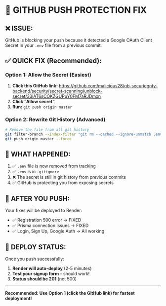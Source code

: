 # 🔧 GITHUB PUSH PROTECTION FIX

## ❌ ISSUE: 
GitHub is blocking your push because it detected a Google OAuth Client Secret in your `.env` file from a previous commit.

## ✅ QUICK FIX (Recommended):

### Option 1: Allow the Secret (Easiest)
1. **Click this GitHub link:** https://github.com/malicious28/qb-securiegnty-backend/security/secret-scanning/unblock-secret/33iAT6sCOKZGUPuY0FM7aRJDmxn
2. **Click "Allow secret"** 
3. **Run:** `git push origin master`

### Option 2: Rewrite Git History (Advanced)
```bash
# Remove the file from all git history
git filter-branch --index-filter "git rm --cached --ignore-unmatch .env" HEAD
git push origin master --force
```

## 🎯 WHAT HAPPENED:

1. ✅ `.env` file is now removed from tracking
2. ✅ `.env` is in `.gitignore` 
3. ❌ The secret is still in git history from previous commits
4. ✅ GitHub is protecting you from exposing secrets

## 🚀 AFTER YOU PUSH:

Your fixes will be deployed to Render:
- ✅ Registration 500 error → FIXED
- ✅ Prisma connection issues → FIXED  
- ✅ Login, Sign Up, Google Auth → All working

## 📝 DEPLOY STATUS:

Once you push successfully:
1. **Render will auto-deploy** (2-5 minutes)
2. **Test your signup form** - should work!
3. **Status should be 201** (not 500)

---

**Recommended: Use Option 1 (click the GitHub link) for fastest deployment!**